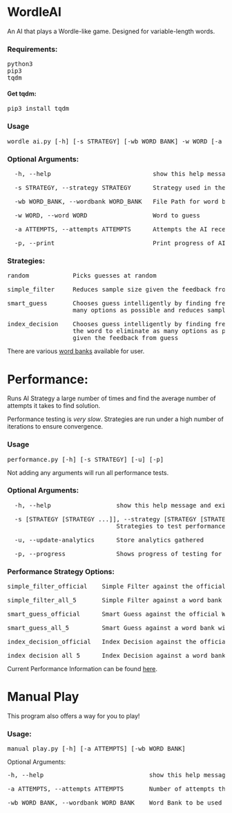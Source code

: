 # WordleAI

An AI that plays a Wordle-like game. Designed for variable-length words.

### Requirements:
<pre>
python3
pip3
tqdm
</pre>

#### Get tqdm:
<pre>
pip3 install tqdm
</pre>

### Usage
<pre>
wordle_ai.py [-h] [-s STRATEGY] [-wb WORD_BANK] -w WORD [-a ATTEMPTS] [-p]
</pre>

### Optional Arguments:
<pre>
  -h, --help                            show this help message and exit

  -s STRATEGY, --strategy STRATEGY      Strategy used in the game. Default: smart_guess

  -wb WORD_BANK, --wordbank WORD_BANK   File Path for word bank to be used

  -w WORD, --word WORD                  Word to guess

  -a ATTEMPTS, --attempts ATTEMPTS      Attempts the AI receives

  -p, --print                           Print progress of AI as it makes guesses
</pre>

### Strategies:
<pre>
random            Picks guesses at random

simple_filter     Reduces sample size given the feedback from previous guess

smart_guess       Chooses guess intelligently by finding frequency of letters to eliminate as
                  many options as possible and reduces sample size given the feedback from guess

index_decision    Chooses guess intelligently by finding frequency of letters at each index of
                  the word to eliminate as many options as possible and reduces sample size
                  given the feedback from guess
</pre>

There are various [word banks](word_banks/) available for user.

# Performance:

Runs AI Strategy a large number of times and find the average number of 
attempts it takes to find solution.

Performance testing is *very slow*. Strategies are run under a high number 
of iterations to ensure convergence.

### Usage
<pre>
performance.py [-h] [-s STRATEGY] [-u] [-p]
</pre>

Not adding any arguments will run all performance tests.
### Optional Arguments:
<pre>
  -h, --help                  show this help message and exit

  -s [STRATEGY [STRATEGY ...]], --strategy [STRATEGY [STRATEGY ...]]
                              Strategies to test performance for

  -u, --update-analytics      Store analytics gathered

  -p, --progress              Shows progress of testing for each strategy tested
</pre>

### Performance Strategy Options:
<pre>
simple_filter_official    Simple Filter against the official Wordle word list

simple_filter_all_5       Simple Filter against a word bank with all 5 letter words

smart_guess_official      Smart Guess against the official Wordle word list

smart_guess_all_5         Smart Guess against a word bank with all 5 letter words

index_decision_official   Index Decision against the official Wordle word list

index_decision_all_5      Index Decision against a word bank with all 5 letter words
</pre>

Current Performance Information can be found [here](performance_analytics/analytics.json).

# Manual Play
This program also offers a way for you to play!

### Usage: 
<pre>
manual_play.py [-h] [-a ATTEMPTS] [-wb WORD_BANK]
</pre>

Optional Arguments:
<pre>
-h, --help                             show this help message and exit

-a ATTEMPTS, --attempts ATTEMPTS       Number of attempts the player receives

-wb WORD_BANK, --wordbank WORD_BANK    Word Bank to be used for game
</pre>